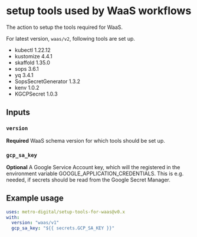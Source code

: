 # setup tools used by WaaS workflows

The action to setup the tools required for WaaS.

For latest version, `waas/v2`, following tools are set up.

- kubectl 1.22.12
- kustomize 4.4.1
- skaffold 1.35.0
- sops 3.6.1
- yq 3.4.1
- SopsSecretGenerator 1.3.2
- kenv 1.0.2
- KGCPSecret 1.0.3

## Inputs

### `version`

**Required** WaaS schema version for which tools should be set up.

### `gcp_sa_key`

**Optional** A Google Service Account key, which will the registered in the environment variable GOOGLE_APPLICATION_CREDENTIALS. This is e.g. needed, if secrets should be read from the Google Secret Manager.

## Example usage

```yaml
uses: metro-digital/setup-tools-for-waas@v0.x
with:
  version: "waas/v1"
  gcp_sa_key: "${{ secrets.GCP_SA_KEY }}"
```
